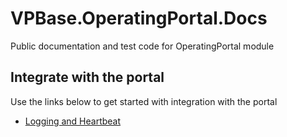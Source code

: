 # VPBase.OperatingPortal.Docs
 Public documentation and test code for OperatingPortal module

## Integrate with the portal
Use the links below to get started with integration with the portal
* [Logging and Heartbeat](getting-started/integrate/logging-and-heartbeat/README.md)
